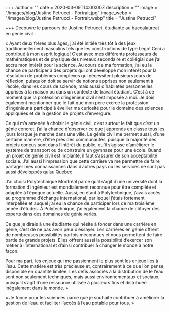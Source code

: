 +++
author = ""
date = 2020-03-09T14:00:00Z
description = ""
image = "/images/blog/Justine Petrucci - Portrait.jpg"
image_webp = "/images/blog/Justine Petrucci - Portrait.webp"
title = "Justine Petrucci"

+++
Découvre le parcours de Justine Petrucci, étudiante au baccalauréat en génie civil :

« Ayant deux frères plus âgés, j’ai été initiée très tôt à des jeux traditionnellement masculins tels que les constructions de type Lego! Ceci a contribué à mon esprit logique! C’est avec mes différents professeurs de mathématiques et de physique des niveaux secondaire et collégial que j’ai accru mon intérêt pour la science. Au cours de ma formation, j’ai eu la chance de participer à des projets qui ont développé mon intérêt pour la résolution de problèmes complexes qui nécessitent plusieurs jours de réflexion, puisqu’on doit se servir de notions apprises non seulement à l’école, dans les cours de science, mais aussi d’habiletés personnelles apprises à la maison ou dans un contexte de travail étudiant. C’est à ce moment que la profession d’ingénieur civil s’est imposée à moi. Je dois également mentionner que le fait que mon père exerce la profession d’ingénieur a participé à éveiller ma curiosité pour le domaine des sciences appliquées et de la gestion de projets d’envergure.

Ce qui m’a amenée à choisir le génie civil, c’est surtout le fait que c’est un génie concret, j’ai la chance d’observer ce que j’apprends en classe tous les jours lorsque je marche dans une ville. Le génie civil me permet aussi, d’une certaine manière, d’être près des communautés, puisque la majorité des projets conçus sont dans l’intérêt du public, qu’il s’agisse d’améliorer le système de transport ou de construire un gymnase pour une école. Quand un projet de génie civil est implanté, il faut s’assurer de son acceptabilité sociale. J’ai aussi l’impression que cette carrière va me permettre de faire partager mes connaissances dans d’autres pays où les services ne sont pas aussi développés qu’au Québec.

J’ai choisi Polytechnique Montréal parce qu’il s’agit d’une université dont la formation d’ingénieur est mondialement reconnue pour être complète et adaptée à l’époque actuelle. Aussi, en étant à Polytechnique, j’avais accès au programme d’échange international, par lequel j’étais fortement interpellée et auquel j’ai eu la chance de participer lors de ma troisième année d’études. À Polytechnique, j’ai également la chance de côtoyer des experts dans des domaines de génie variés.

Ce que je dirais à une étudiante qui hésite à foncer dans une carrière en génie, c’est de ne pas avoir peur d’essayer. Les carrières en génie offrent de nombreuses possibilités parfois méconnues et nous permettent de faire partie de grands projets. Elles offrent aussi la possibilité d’exercer son métier à l’international et d’ainsi contribuer à changer le monde à notre façon.

Pour ma part, les enjeux qui me passionnent le plus sont les enjeux liés à l’eau. Cette matière est très précieuse et, contrairement à ce que l’on pense, disponible en quantité limitée. Les défis associés à la distribution de le l’eau sont non seulement techniques, mais aussi environnementaux et sociaux, puisqu’il s’agit d’une ressource utilisée à plusieurs fins et distribuée inégalement dans le monde. »

« Je fonce pour les sciences parce que je souhaite contribuer à améliorer la gestion de l’eau et faciliter l’accès à l’eau potable pour tous. »